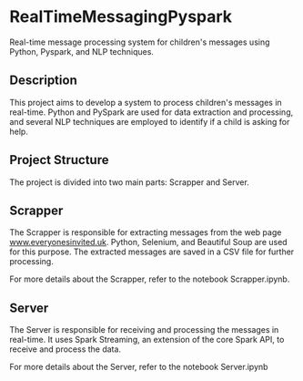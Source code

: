 # RealTimeMessagingPyspark
Real-time message processing system for children's messages using Python, Pyspark, and NLP techniques.

## Description
This project aims to develop a system to process children's messages in real-time. Python and PySpark are used for data extraction and processing, and several NLP techniques are employed to identify if a child is asking for help.

## Project Structure
The project is divided into two main parts: Scrapper and Server.

## Scrapper
The Scrapper is responsible for extracting messages from the web page www.everyonesinvited.uk. Python, Selenium, and Beautiful Soup are used for this purpose. The extracted messages are saved in a CSV file for further processing.

For more details about the Scrapper, refer to the notebook Scrapper.ipynb.

## Server
The Server is responsible for receiving and processing the messages in real-time. It uses Spark Streaming, an extension of the core Spark API, to receive and process the data.

For more details about the Server, refer to the notebook Server.ipynb
